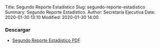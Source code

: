 Title: Segundo Reporte Estadístico
Slug: segundo-reporte-estadistico
Summary: Segundo Reporte Estadistico.
Author: Secretaría Ejecutiva
Date: 2020-01-30 13:10
Modified: 2020-01-30 14:00


### Descargar

* [Segundo Reporte Estadístico <i class="fa fa-file-pdf-o" aria-hidden="true"></i> PDF](segundo-reporte-estadistico.pdf)